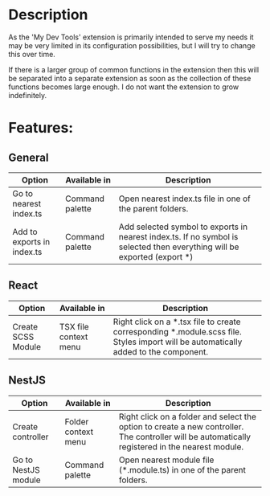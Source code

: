 # Description

As the 'My Dev Tools' extension is primarily intended to serve my needs it may be very limited in its configuration possibilities, but I will try to change this over time.

If there is a larger group of common functions in the extension then this will be separated into a separate extension as soon as the collection of these functions becomes large enough. I do not want the extension to grow indefinitely.

# Features:

## General

| Option                     | Available in    | Description                                                                                                               |
| -------------------------- | --------------- | ------------------------------------------------------------------------------------------------------------------------- |
| Go to nearest index.ts     | Command palette | Open nearest index.ts file in one of the parent folders.                                                                  |
| Add to exports in index.ts | Command palette | Add selected symbol to exports in nearest index.ts. If no symbol is selected then everything will be exported (export \*) |

## React

| Option             | Available in          | Description                                                                                                                           |
| ------------------ | --------------------- | ------------------------------------------------------------------------------------------------------------------------------------- |
| Create SCSS Module | TSX file context menu | Right click on a \*.tsx file to create corresponding \*.module.scss file. Styles import will be automatically added to the component. |

## NestJS

| Option              | Available in        | Description                                                                                                                                      |
| ------------------- | ------------------- | ------------------------------------------------------------------------------------------------------------------------------------------------ |
| Create controller   | Folder context menu | Right click on a folder and select the option to create a new controller. The controller will be automatically registered in the nearest module. |
| Go to NestJS module | Command palette     | Open nearest module file (\*.module.ts) in one of the parent folders.                                                                            |
